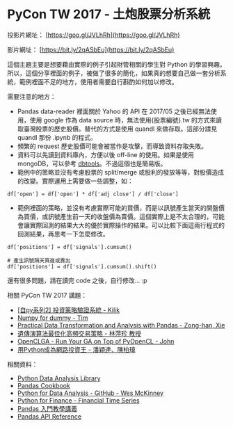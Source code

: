 # PyCon TW 2017 - 土炮股票分析系統

投影片網址： [https://goo.gl/JVLhRh](https://goo.gl/JVLhRh)

影片網址： [https://bit.ly/2qASbEu](https://bit.ly/2qASbEu)

這個主題主要是想要藉由實際的例子引起財管相關的學生對 Python 的學習興趣。所以，這個分享裡面的例子，被做了很多的簡化，如果真的想要自己做一套分析系統，範例裡面不足的地方，使用者需要自行斟酌如何加以修改。

需要注意的地方：

* Pandas data-reader 裡面關於 Yahoo 的 API 在 2017/05 之後已經無法使用，使用 google 作為 data source 時，無法使用{股票編號}.tw 的方式來讀取臺灣股票的歷史股價。替代的方式是使用 quandl 來做存取。這部分請見 quandl 那份 .ipynb 的程式。
* 頻繁的 request 歷史股價可能會被當作是攻擊，而導致資料存取失敗。
* 資料可以先讀到資料庫內，方便以後 off-line 的使用。如果是使用 mongoDB，可以參考 [dbtools](https://github.com/victorgau/dbtools)。不過這個也是簡易版。
* 範例中的策略並沒有考慮股票的 split/merge 或股利的發放等等，對股價造成的改變。實際運用上需要做一些調整，如：
```
df['open'] = df['open'] * df['adj close'] / df['close']
```
* 範例裡面的策略，並沒有考慮實際可能的買價，而是以訊號產生當天的開盤價為買價，或訊號產生前一天的收盤價為賣價。這個實際上是不太合理的，可能會讓實際回測的結果大大的優於實際操作的結果。可以比較下面這兩行程式的回測結果，再思考一下怎麼修改。
 ```
 df['positions'] = df['signals'].cumsum()

 # 產生訊號隔天買進或賣出
 df['positions'] = df['signals'].cumsum().shift()
 ```

還有很多問題，請在讀完 code 之後，自行修改... :p

相關 PyCon TW 2017 講題：

* [[自py系列2] 投資策略驗證系統 - Kilik](https://tw.pycon.org/2017/en-us/events/talk/322153690393739347/)
* [Numpy for dummy - Tim](https://tw.pycon.org/2017/en-us/events/talk/348362827431411846/)
* [Practical Data Transformation and Analysis with Pandas - Zong-han, Xie ](https://tw.pycon.org/2017/en-us/events/talk/347901318163071105/)
* [遺傳演算法最佳化高頻交易策略 - 林萍珍 教授](https://tw.pycon.org/2017/en-us/events/talk/345417142851600500/)
* [OpenCLGA - Run Your GA on Top of PyOpenCL - John](https://tw.pycon.org/2017/en-us/events/talk/322244195077062740/)
* [用Python成為網路投資王 - 潘穎達、陳柏瑋](https://tw.pycon.org/2017/en-us/events/talk/320211463073431632/)

相關資料：

* [Python Data Analysis Library](http://pandas.pydata.org/)
* [Pandas Cookbook](http://pandas.pydata.org/pandas-docs/stable/cookbook.html)
* [Python for Data Analysis - GitHub - Wes McKinney](https://github.com/wesm/pydata-book)
* [Python for Finance - Financial Time Series](https://github.com/yhilpisch/py4fi/blob/master/ipython3/06_Financial_Time_Series.ipynb)
* [Pandas 入門教學講義](https://github.com/Wei1234c/Introduction_to_Pandas)
* [Pandas API Reference](http://pandas.pydata.org/pandas-docs/stable/api.html)